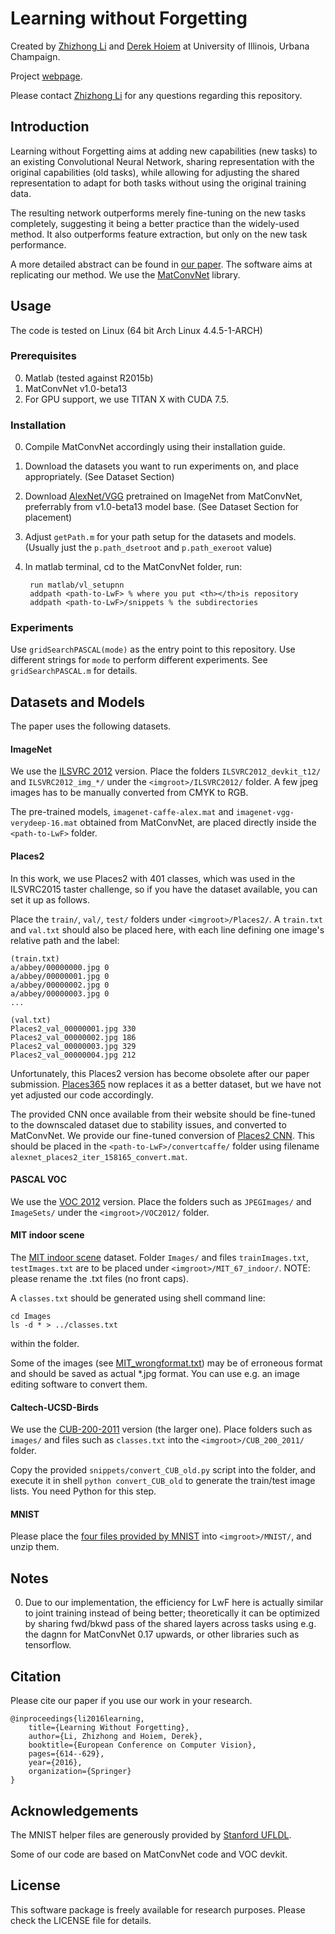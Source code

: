 # Learning without Forgetting

Created by [Zhizhong Li](http://zli115.web.engr.illinois.edu/) and [Derek Hoiem](http://dhoiem.cs.illinois.edu/) at University of Illinois, Urbana Champaign.

Project [webpage](http://zli115.web.engr.illinois.edu/learning-without-forgetting/).

Please contact [Zhizhong Li](http://zli115.web.engr.illinois.edu/) for any questions regarding this repository.

## Introduction

Learning without Forgetting aims at adding new capabilities (new tasks) to an existing Convolutional Neural Network, sharing representation with the original capabilities (old tasks), while allowing for adjusting the shared representation to adapt for both tasks without using the original training data.

The resulting network outperforms merely fine-tuning on the new tasks completely, suggesting it being a better practice than the widely-used method. It also outperforms feature extraction, but only on the new task performance. 

A more detailed abstract can be found in [our paper](https://arxiv.org/abs/1606.09282). The software aims at replicating our method. We use the [MatConvNet](http://www.vlfeat.org/matconvnet/) library.

## Usage

The code is tested on Linux (64 bit Arch Linux 4.4.5-1-ARCH)

### Prerequisites
0. Matlab (tested against R2015b)
0. MatConvNet v1.0-beta13
0. For GPU support, we use TITAN X with CUDA 7.5. 

### Installation
0. Compile MatConvNet accordingly using their installation guide.
0. Download the datasets you want to run experiments on, and place appropriately. (See Dataset Section)
0. Download [AlexNet/VGG](http://www.vlfeat.org/matconvnet/models/beta13/) pretrained on ImageNet from MatConvNet, preferrably from v1.0-beta13 model base. (See Dataset Section for placement)
0. Adjust ``getPath.m`` for your path setup for the datasets and models. (Usually just the ``p.path_dsetroot`` and ``p.path_exeroot`` value)
0. In matlab terminal, cd to the MatConvNet folder, run:

        run matlab/vl_setupnn
        addpath <path-to-LwF> % where you put <th></th>is repository
        addpath <path-to-LwF>/snippets % the subdirectories


### Experiments

Use ``gridSearchPASCAL(mode)`` as the entry point to this repository. Use different strings for ``mode`` to perform different experiments. See ``gridSearchPASCAL.m`` for details.

## Datasets and Models

The paper uses the following datasets. 

#### ImageNet
We use the [ILSVRC 2012](http://image-net.org/challenges/LSVRC/2012/signup) version. Place the folders ``ILSVRC2012_devkit_t12/`` and ``ILSVRC2012_img_*/`` under the ``<imgroot>/ILSVRC2012/`` folder. A few jpeg images has to be manually converted from CMYK to RGB.

The pre-trained models, ``imagenet-caffe-alex.mat`` and ``imagenet-vgg-verydeep-16.mat`` obtained from MatConvNet, are placed directly inside the ``<path-to-LwF>`` folder.

#### Places2
In this work, we use Places2 with 401 classes, which was used in the ILSVRC2015 taster challenge, so if you have the dataset available, you can set it up as follows.

Place the ``train/``, ``val/``, ``test/`` folders under ``<imgroot>/Places2/``. A ``train.txt`` and ``val.txt`` should also be placed here, with each line defining one image's relative path and the label:

    (train.txt)
    a/abbey/00000000.jpg 0
    a/abbey/00000001.jpg 0
    a/abbey/00000002.jpg 0
    a/abbey/00000003.jpg 0
    ...

    (val.txt)
    Places2_val_00000001.jpg 330
    Places2_val_00000002.jpg 186
    Places2_val_00000003.jpg 329
    Places2_val_00000004.jpg 212

Unfortunately, this Places2 version has become obsolete after our paper submission. [Places365](http://places2.csail.mit.edu/) now replaces it as a better dataset, but we have not yet adjusted our code accordingly.

The provided CNN once available from their website should be fine-tuned to the downscaled dataset due to stability issues, and converted to MatConvNet. We provide our fine-tuned conversion of [Places2 CNN](https://drive.google.com/file/d/0B9hb19EgsNunVFBUVE5SclFXbkE/view?usp=sharing). This should be placed in the ``<path-to-LwF>/convertcaffe/`` folder using filename ``alexnet_places2_iter_158165_convert.mat``.

#### PASCAL VOC

We use the [VOC 2012](http://host.robots.ox.ac.uk/pascal/VOC/voc2012/index.html) version. Place the folders such as ``JPEGImages/`` and ``ImageSets/`` under the ``<imgroot>/VOC2012/`` folder.

#### MIT indoor scene

The [MIT indoor scene](http://web.mit.edu/torralba/www/indoor.html) dataset. Folder ``Images/`` and files ``trainImages.txt``, ``testImages.txt`` are to be placed under ``<imgroot>/MIT_67_indoor/``. NOTE: please rename the .txt files (no front caps).

A ``classes.txt`` should be generated using shell command line:

    cd Images
    ls -d * > ../classes.txt

within the folder.

Some of the images (see [MIT_wrongformat.txt](snippets/MIT_wrongformat.txt)) may be of erroneous format and should be saved as actual *.jpg format. You can use e.g. an image editing software to convert them.

#### Caltech-UCSD-Birds

We use the [CUB-200-2011](http://www.vision.caltech.edu/visipedia/CUB-200-2011.html) version (the larger one). Place folders such as ``images/`` and files such as ``classes.txt`` into the ``<imgroot>/CUB_200_2011/`` folder.

Copy the provided ``snippets/convert_CUB_old.py`` script into the folder, and execute it in shell ``python convert_CUB_old`` to generate the train/test image lists. You need Python for this step.

#### MNIST

Please place the [four files provided by MNIST](http://yann.lecun.com/exdb/mnist/) into ``<imgroot>/MNIST/``, and unzip them.


## Notes
0. Due to our implementation, the efficiency for LwF here is actually similar to joint training instead of being better; theoretically it can be optimized by sharing fwd/bkwd pass of the shared layers across tasks using e.g. the dagnn for MatConvNet 0.17 upwards, or other libraries such as tensorflow.


## Citation

Please cite our paper if you use our work in your research.

    @inproceedings{li2016learning,
        title={Learning Without Forgetting},
        author={Li, Zhizhong and Hoiem, Derek},
        booktitle={European Conference on Computer Vision},
        pages={614--629},
        year={2016},
        organization={Springer}
    }

## Acknowledgements

The MNIST helper files are generously provided by [Stanford UFLDL](http://ufldl.stanford.edu/wiki/index.php/Using_the_MNIST_Dataset).

Some of our code are based on MatConvNet code  and VOC devkit.


## License

This software package is freely available for research purposes. Please check the LICENSE file for details.